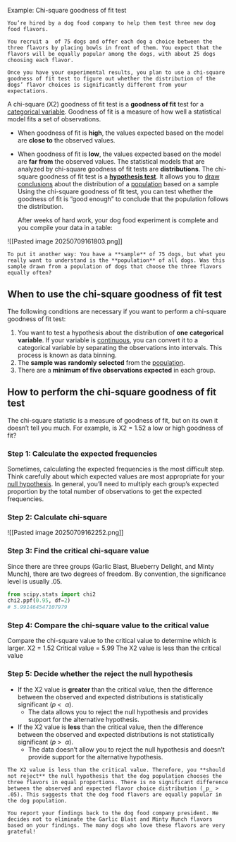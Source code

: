 Example: Chi-square goodness of fit test
	
	You’re hired by a dog food company to help them test three new dog food flavors.
	
	You recruit a  of 75 dogs and offer each dog a choice between the three flavors by placing bowls in front of them. You expect that the flavors will be equally popular among the dogs, with about 25 dogs choosing each flavor.
	
	Once you have your experimental results, you plan to use a chi-square goodness of fit test to figure out whether the distribution of the dogs’ flavor choices is significantly different from your expectations.
	
A chi-square (Χ2) goodness of fit test is a **goodness of fit** test for a [categorical variable](https://www.scribbr.com/methodology/types-of-variables/#quantitative-vs-categorical). Goodness of fit is a measure of how well a statistical model fits a set of observations.
- When goodness of fit is **high**, the values expected based on the model are **close to** the observed values.
- When goodness of fit is **low**, the values expected based on the model are **far from** the observed values.
The statistical models that are analyzed by chi-square goodness of fit tests are **distributions**.
The chi-square goodness of fit test is a [**hypothesis test**](https://www.scribbr.com/statistics/hypothesis-testing/). It allows you to [draw conclusions](https://www.scribbr.com/statistics/inferential-statistics/) about the distribution of a [population](https://www.scribbr.com/methodology/population-vs-sample/) based on a sample
Using the chi-square goodness of fit test, you can test whether the goodness of fit is “good enough” to conclude that the population follows the distribution.

	After weeks of hard work, your dog food experiment is complete and you compile your data in a table:

![[Pasted image 20250709161803.png]]

	To put it another way: You have a **sample** of 75 dogs, but what you really want to understand is the **population** of all dogs. Was this sample drawn from a population of dogs that choose the three flavors equally often?

## When to use the chi-square goodness of fit test

The following conditions are necessary if you want to perform a chi-square goodness of fit test:

1. You want to test a hypothesis about the distribution of **one** **categorical variable**. If your variable is [continuous](https://www.scribbr.com/methodology/types-of-variables/#quantitative-vs-categorical), you can convert it to a categorical variable by separating the observations into intervals. This process is known as data binning.
2. The **sample was** **randomly** **selected** from the [population](https://www.scribbr.com/methodology/population-vs-sample/).
3. There are a **minimum of five observations expected** in each group.
## How to perform the chi-square goodness of fit test
The chi-square statistic is a measure of goodness of fit, but on its own it doesn’t tell you much. For example, is Χ2 = 1.52 a low or high goodness of fit?
### Step 1: Calculate the expected frequencies
Sometimes, calculating the expected frequencies is the most difficult step. Think carefully about which expected values are most appropriate for your [null hypothesis](https://www.scribbr.com/statistics/null-and-alternative-hypotheses/#definition).
In general, you’ll need to multiply each group’s expected proportion by the total number of observations to get the expected frequencies.
### Step 2: Calculate chi-square
![[Pasted image 20250709162252.png]]

### Step 3: Find the critical chi-square value
Since there are three groups (Garlic Blast, Blueberry Delight, and Minty Munch), there are two degrees of freedom.
By convention, the significance level is usually .05.
```Python
from scipy.stats import chi2
chi2.ppf(0.95, df=2)
# 5.991464547107979
```

### Step 4: Compare the chi-square value to the critical value
Compare the chi-square value to the critical value to determine which is larger.
Χ2 = 1.52
Critical value = 5.99
The Χ2 value is less than the critical value

### Step 5: Decide whether the reject the null hypothesis
- If the Χ2 value is **greater** than the critical value, then the difference between the observed and expected distributions is statistically significant (_p_ <  _α_).
    - The data allows you to reject the null hypothesis and provides support for the alternative hypothesis.
- If the Χ2 value is **less** than the critical value, then the difference between the observed and expected distributions is not statistically significant (_p_ >  _α_).
    - The data doesn’t allow you to reject the null hypothesis and doesn’t provide support for the alternative hypothesis.


`The Χ2 value is less than the critical value. Therefore, you **should not reject** the null hypothesis that the dog population chooses the three flavors in equal proportions. There is no significant difference between the observed and expected flavor choice distribution (_p_ > .05). This suggests that the dog food flavors are equally popular in the dog population.`

`You report your findings back to the dog food company president. He decides not to eliminate the Garlic Blast and Minty Munch flavors based on your findings. The many dogs who love these flavors are very grateful!`
